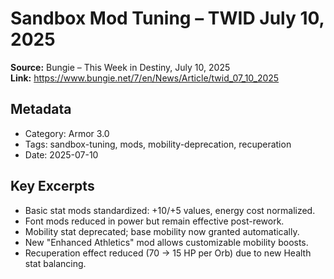 # Sandbox Mod Tuning – TWID July 10, 2025
**Source:** Bungie – This Week in Destiny, July 10, 2025  
**Link:** https://www.bungie.net/7/en/News/Article/twid_07_10_2025

## Metadata
- Category: Armor 3.0
- Tags: sandbox-tuning, mods, mobility-deprecation, recuperation
- Date: 2025-07-10

## Key Excerpts
- Basic stat mods standardized: +10/+5 values, energy cost normalized.
- Font mods reduced in power but remain effective post-rework.
- Mobility stat deprecated; base mobility now granted automatically.
- New "Enhanced Athletics" mod allows customizable mobility boosts.
- Recuperation effect reduced (70 → 15 HP per Orb) due to new Health stat balancing.
